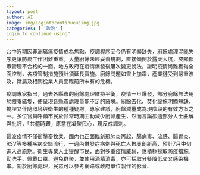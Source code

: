 ```yaml
---
layout: post
author: AI
image: img/Logintocontinueusing.jpg
categories: [ '政治' ]
Login to continue using"
---
```

台中近期因非洲豬瘟疫情成為焦點，疫調程序至今仍有明顯缺失，廚餘處理混亂失序更讓防疫工作困難重重。大量廚餘未經妥善規劃，直接傾倒於露天大坑，突顯都市管理不合格的一面。地方政府在疫情爆發後屢次變更說法，證明疫情尚難獲得全面控制，各項管制措施預計須延長實施。廚餘問題如雪上加霜，產業鏈受到嚴重波及，豬農及相關從業人員面臨前所未有的危機。

疫調專家指出，過去各縣市的廚餘處理維持平衡，疫情一旦爆發，部分廚餘無法用於餵養豬隻，便呈現各縣市處理量能不足的窘境。廚餘去化、焚化設施明顯短缺，掩埋又伴隨環境與衛生的種種疑慮。專家建議，廚餘減量成為現階段的有效方案之一。多位官員呼籲市民於非常時期主動減少廚餘產生，然而言論卻遭部分人士曲解與批評，「共體時艱」原意在凝聚民心，現反成諷刺。

這波疫情不僅衝擊畜牧業，國內也正面臨新冠肺炎再起，腸病毒、流感、腸胃炎、RSV等多種疾病交錯流行，一週內併發症病例與死亡人數屢創新高，預計7月中旬進入高原期。衛生專業人士提醒市民，面對多重疫情威脅，應積極採取防疫措施。勤洗手、佩戴口罩、避免群聚，並使用酒精消毒，亦可採取分餐降低交叉感染機率。關於廚餘處理，民眾可以參考網路或政府單位製作的影音、